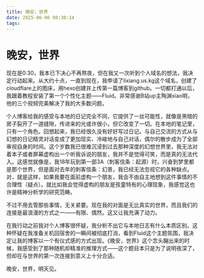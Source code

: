 ```yaml
---
title: 晚安，世界
date: 2025-06-06 00:30:14
tags:
---
```


# 晚安，世界

现在是0:30，我本已下决心不再熬夜，但在我又一次听到个人域名的想法，我决定行动起来。从大约十点，一直到现在，我申请了lixiang.us.kg这个域名，创建了cloudflare上的图床，用hexo创建并上传第一篇博客到github。一切都打通以后，我跟着教程安装了第一个个性化主题——Fluid。非常感谢B站up主陶渊xiao明，他的三个视频完美解决了我的大多数问题。

个人博客给我的感受与本地的日记完全不同，它提供了一丝可能性，就像是黑暗的房子裂开了一道缝隙，传进来的光或许很小，但它改变了一切。在本地的笔记里，只有一个角色。回想起来，我已经很久没有好好写过日记。与自己交流的方式从与幻想的日记精灵对话变成了更加现实、冷峻地与自己对话，偶尔的散步成为了全部审视自身的时间。这个岁数我已很难沉浸到过去那种深度的幻想世界里，我无法对着本子或者屏幕虚构出一个听我诉说的朋友，我并不是觉得可笑，而是真的无法代入。这感觉就像是，我18年玩到第一部3A（刺客信条：起源）时，兴奋到梦里都是那个世界，但是面对去年的刺客信条：幻景，我已经无法忽视它的各种缺点。对，就是这样，如果我要在面前虚构一个朋友，我会不由自主地想到这件事情的不合理性（疑点）。就比如我会觉得虚构的朋友是孩童特有的心理现象，我感觉这也许是精神分析学的研究范畴。

不过不用去管那些事情，无关紧要。现在我的对面是无比真实的世界，而且我们的连接是最浪漫的方式之一——有限、偶然。这又让我充满了动力。

在我行动之前我对个人博客很怀疑，我分析不出它与本地日志有什么本质区别。这种怀疑在我准备关机回宿舍的一瞬间被彻底打消，看到Fluid这个主题氛围，我决定让我的博客以一个有仪式感的方式出现。《晚安，世界》这个念头蹦出来的时候，我感受到了那种随机却精准的推理方式——这个题目本只是为了说明夜深了，但却在与世界的第一次连接到意义上十分合适。

晚安，世界，明天见。